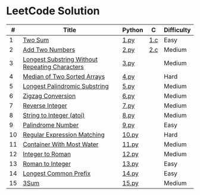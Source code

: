 # LeetCode Solution

| # | Title | Python | C | Difficulty |
| --- | --- | --- | --- | --- |
| 1 | [Two Sum](https://leetcode.com/problems/two-sum/) | [1.py](https://github.com/kenneth2001/LeetCode/blob/main/Python/1.py) | [1.c](https://github.com/kenneth2001/LeetCode/blob/main/C/1.c) | Easy |
| 2 | [Add Two Numbers](https://leetcode.com/problems/add-two-numbers) | [2.py](https://github.com/kenneth2001/LeetCode/blob/main/Python/2.py) | [2.c](https://github.com/kenneth2001/LeetCode/blob/main/C/2.c) | Medium |
| 3 | [Longest Substring Without Repeating Characters](https://leetcode.com/problems/longest-substring-without-repeating-characters/) | [3.py](https://github.com/kenneth2001/LeetCode/blob/main/Python/3.py) | | Medium |
| 4 | [Median of Two Sorted Arrays](https://leetcode.com/problems/median-of-two-sorted-arrays/) | [4.py](https://github.com/kenneth2001/LeetCode/blob/main/Python/4.py) | | Hard |
| 5 | [Longest Palindromic Substring](https://leetcode.com/problems/longest-palindromic-substring/) | [5.py](https://github.com/kenneth2001/LeetCode/blob/main/Python/5.py) | | Medium |
| 6 | [Zigzag Conversion](https://leetcode.com/problems/zigzag-conversion/) | [6.py](https://github.com/kenneth2001/LeetCode/blob/main/Python/6.py) | | Medium |
| 7 | [Reverse Integer](https://leetcode.com/problems/reverse-integer/) | [7.py](https://github.com/kenneth2001/LeetCode/blob/main/Python/7.py) | | Medium |
| 8 | [String to Integer (atoi)](https://leetcode.com/problems/string-to-integer-atoi/) | [8.py](https://github.com/kenneth2001/LeetCode/blob/main/Python/8.py) | | Medium |
| 9 | [Palindrome Number](https://leetcode.com/problems/palindrome-number/) | [9.py](https://github.com/kenneth2001/LeetCode/blob/main/Python/9.py) | | Easy |
| 10 | [Regular Expression Matching](https://leetcode.com/problems/regular-expression-matching/) | [10.py](https://github.com/kenneth2001/LeetCode/blob/main/Python/10.py) | | Hard |
| 11 | [Container With Most Water](https://leetcode.com/problems/container-with-most-water/) | [11.py](https://github.com/kenneth2001/LeetCode/blob/main/Python/11.py) | | Medium |
| 12 | [Integer to Roman](https://leetcode.com/problems/integer-to-roman/) | [12.py](https://github.com/kenneth2001/LeetCode/blob/main/Python/12.py) | | Medium |
| 13 | [Roman to Integer](https://leetcode.com/problems/roman-to-integer/) | [13.py](https://github.com/kenneth2001/LeetCode/blob/main/Python/13.py) | | Easy |
| 14 | [Longest Common Prefix](https://leetcode.com/problems/longest-common-prefix/) | [14.py](https://github.com/kenneth2001/LeetCode/blob/main/Python/14.py) | | Easy |
| 15 | [3Sum](https://leetcode.com/problems/3sum/) | [15.py](https://github.com/kenneth2001/LeetCode/blob/main/Python/15.py) | | Medium |